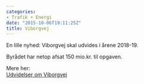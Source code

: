 ```yaml
---
categories:
- Trafik + Energi
date: "2015-10-06T19:11:25Z"
title: Viborgvej
---
```


En lille nyhed: Viborgvej skal udvides i årene 2018-19.

Byrådet har netop afsat 150 mio.kr. til opgaven.

Mere her:  
[Udvidelser om Viborgvej](http://stiften.dk/aarhus/tilst-jubler-over-udvidelse-af-viborgvej)